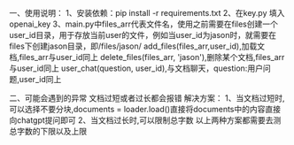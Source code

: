 一、使用说明：
1、安装依赖：pip install -r requirements.txt
2、在key.py 填入openai_key
3、main.py中files_arr代表文件名，使用之前需要在files创建一个user_id目录，用于存放当前user的文件，例如当user_id为jason时，就需要在files下创建jason目录，即/files/jason/
add_files(files_arr,user_id),加载文档,files_arr与user_id同上
delete_files(files_arr, 'jason'),删除某个文档,files_arr与user_id同上
user_chat(question, user_id),与文档聊天，question:用户问题,user_id同上

二、可能会遇到的异常
文档过短或者过长都会报错
解决方案：
1、当文档过短时,可以选择不要分块,documents = loader.load()直接将documents中的内容直接向chatgpt提问即可
2、当文档过长时,可以限制总字数
以上两种方案都需要去测总字数的下限以及上限
